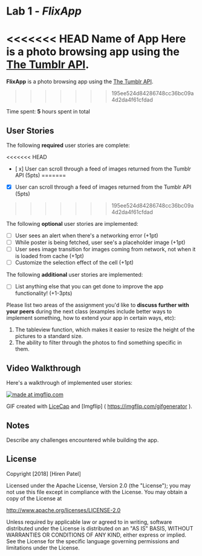 # Lab 1 - *FlixApp*

<<<<<<< HEAD
**Name of App Here** is a photo browsing app using the [The Tumblr API](https://www.tumblr.com/docs/en/api/v2#posts).
=======
**FlixApp** is a photo browsing app using the [The Tumblr API](https://www.tumblr.com/docs/en/api/v2#posts).
>>>>>>> 195ee524d84286748cc36bc09a4d2da4f61cfdad

Time spent: **5** hours spent in total

## User Stories

The following **required** user stories are complete:

<<<<<<< HEAD
- [ x] User can scroll through a feed of images returned from the Tumblr API (5pts)
=======
- [x] User can scroll through a feed of images returned from the Tumblr API (5pts)
>>>>>>> 195ee524d84286748cc36bc09a4d2da4f61cfdad

The following **optional** user stories are implemented:

- [ ] User sees an alert when there's a networking error (+1pt)
- [ ] While poster is being fetched, user see's a placeholder image (+1pt)
- [ ] User sees image transition for images coming from network, not when it is loaded from cache (+1pt)
- [ ] Customize the selection effect of the cell (+1pt)

The following **additional** user stories are implemented:

- [ ] List anything else that you can get done to improve the app functionality! (+1-3pts)

Please list two areas of the assignment you'd like to **discuss further with your peers** during the next class (examples include better ways to implement something, how to extend your app in certain ways, etc):

1. The tableview function, which makes it easier to resize the height of the pictures to a standard size.
2. The ability to filter through the photos to find something specific in them. 

## Video Walkthrough

Here's a walkthrough of implemented user stories:

<a href="https://imgflip.com/gif/23q6ah"><img src="https://i.imgflip.com/23q6ah.gif" title="made at imgflip.com"/></a>

GIF created with [LiceCap](http://www.cockos.com/licecap/) and [Imgflip] ( https://imgflip.com/gifgenerator ).

## Notes

Describe any challenges encountered while building the app.

## License

Copyright [2018] [Hiren Patel]

Licensed under the Apache License, Version 2.0 (the "License");
you may not use this file except in compliance with the License.
You may obtain a copy of the License at

http://www.apache.org/licenses/LICENSE-2.0

Unless required by applicable law or agreed to in writing, software
distributed under the License is distributed on an "AS IS" BASIS,
WITHOUT WARRANTIES OR CONDITIONS OF ANY KIND, either express or implied.
See the License for the specific language governing permissions and
limitations under the License.
